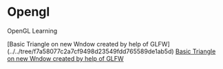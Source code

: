 # Opengl
OpenGL Learning

[Basic Triangle on new Wndow created by help of GLFW]  (../../tree/f7a58077c2a7cf9498d23549fdd765589de1ab5d)
[Basic Triangle on new Wndow created by help of GLFW](../../tree/f7a58077c2a7cf9498d23549fdd765589de1ab5d)


